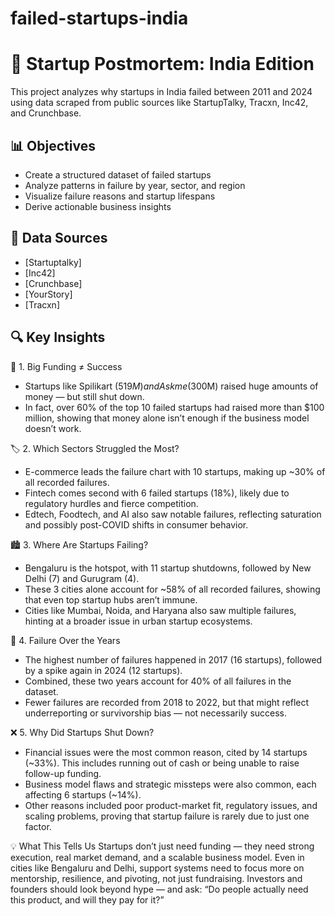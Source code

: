 # failed-startups-india

# 🚫 Startup Postmortem: India Edition

This project analyzes why startups in India failed between 2011 and 2024 using data scraped from public sources like StartupTalky, Tracxn, Inc42, and Crunchbase.

## 📊 Objectives
- Create a structured dataset of failed startups
- Analyze patterns in failure by year, sector, and region
- Visualize failure reasons and startup lifespans
- Derive actionable business insights

## 🧩 Data Sources
- [Startuptalky] 
- [Inc42] 
- [Crunchbase] 
- [YourStory]
- [Tracxn]

## 🔍 Key Insights

🚨 1. Big Funding ≠ Success
- Startups like Spilikart ($519M) and Askme ($300M) raised huge amounts of money — but still shut down.
- In fact, over 60% of the top 10 failed startups had raised more than $100 million, showing that money alone isn’t enough if the business model doesn’t work.

🏷️ 2. Which Sectors Struggled the Most?
- E-commerce leads the failure chart with 10 startups, making up ~30% of all recorded failures.
- Fintech comes second with 6 failed startups (18%), likely due to regulatory hurdles and fierce competition.
- Edtech, Foodtech, and AI also saw notable failures, reflecting saturation and possibly post-COVID shifts in consumer behavior.

🏙️ 3. Where Are Startups Failing?
- Bengaluru is the hotspot, with 11 startup shutdowns, followed by New Delhi (7) and Gurugram (4).
- These 3 cities alone account for ~58% of all recorded failures, showing that even top startup hubs aren’t immune.
- Cities like Mumbai, Noida, and Haryana also saw multiple failures, hinting at a broader issue in urban startup ecosystems.

📅 4. Failure Over the Years
- The highest number of failures happened in 2017 (16 startups), followed by a spike again in 2024 (12 startups).
- Combined, these two years account for 40% of all failures in the dataset.
- Fewer failures are recorded from 2018 to 2022, but that might reflect underreporting or survivorship bias — not necessarily success.

❌ 5. Why Did Startups Shut Down?
- Financial issues were the most common reason, cited by 14 startups (~33%). This includes running out of cash or being unable to raise follow-up funding.
- Business model flaws and strategic missteps were also common, each affecting 6 startups (~14%).
- Other reasons included poor product-market fit, regulatory issues, and scaling problems, proving that startup failure is rarely due to just one factor.

💡 What This Tells Us
Startups don’t just need funding — they need strong execution, real market demand, and a scalable business model.
Even in cities like Bengaluru and Delhi, support systems need to focus more on mentorship, resilience, and pivoting, not just fundraising.
Investors and founders should look beyond hype — and ask: “Do people actually need this product, and will they pay for it?”

